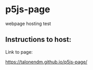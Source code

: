 # p5js-page
webpage hosting test


## Instructions to host:

Link to page:

https://talonendm.github.io/p5js-page/<folder>

